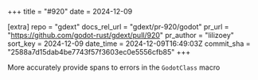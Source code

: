 +++
title = "#920"
date = 2024-12-09

[extra]
repo = "gdext"
docs_rel_url = "gdext/pr-920/godot"
pr_url = "https://github.com/godot-rust/gdext/pull/920"
pr_author = "lilizoey"
sort_key = 2024-12-09
date_time = 2024-12-09T16:49:03Z
commit_sha = "2588a7d15dab4be7743f57f3603ec0e5556cfb85"
+++

More accurately provide spans to errors in the `GodotClass` macro

